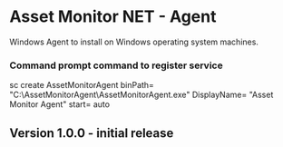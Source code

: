 ﻿# Asset Monitor NET - Agent

Windows Agent to install on Windows operating system machines.

### Command prompt command to register service
sc create AssetMonitorAgent binPath= "C:\AssetMonitorAgent\AssetMonitorAgent.exe" DisplayName= "Asset Monitor Agent" start= auto

## Version 1.0.0 - initial release

